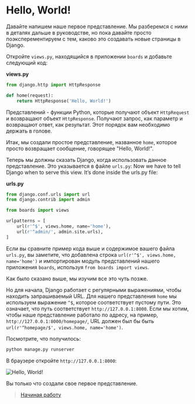 # Hello, World!

Давайте напишем наше первое представление. Мы разберемся с ними в деталях дальше в руководстве, но пока давайте просто поэксперементируем с тем, каково это создавать новые страницы в Django.

Откройте `views.py`, находящийся в приложении `boards` и добавьте следующий код:

**views.py**
```python
from django.http import HttpResponse

def home(request):
    return HttpResponse('Hello, World!')
```

Представлений - функции Python, которые получают объект `HttpRequest` и возвращают объект `HttpResponse`. Получают запрос, как параметр и возвращают ответ, как результат. Этот порядок вам необходимо держать в голове.

Итак, мы создали простое представление, названное `home`, которое просто возвращает сообщение, говорящее "Hello, World!".

Теперь мы должны сказать Django, когда использовать данное представление. Это указывается в файле `urls.py`:
Now we have to tell Django when to serve this view. It’s done inside the urls.py file:

**urls.py**
```python
from django.conf.urls import url
from django.contrib import admin

from boards import views

urlpatterns = [
    url(r'^$', views.home, name='home'),
    url(r'^admin/', admin.site.urls),
]
```

Если вы сравните пример кода выше и содержимое вашего файла `urls.py`, вы заметите, что добавлена строка `url(r'^$', views.home, name='home')` и импортирован модуль представлений нашего приложения `boards`, используя `from boards import views`.

Как было сказано выше, мы изучим все это чуть позже.

Но для начала, Django работает с регулярными выражениями, чтобы находить запрашиваемый URL. Для нашего представления `home` мы используем выражение `^$`, которое соответствует пустому пути. Это означает, что путь соответствует `http://127.0.0.1:8000`. Если мы хотим, чтобы наше представление работало по адресу, на пример, `http://127.0.0.1:8000/homepage/`, URL должен был бы быть `url(r'^homepage/$', views.home, name='home')`.

Посмотрите, что получилось:

```bash
python manage.py runserver
```

В браузере откройте `http://127.0.0.1:8000`:

![Hello, World!](https://simpleisbetterthancomplex.com/media/series/beginners-guide/1.11/part-1/hello-world.png)

Вы только что создали свое первое представление.

> [Начиная работу](/part-1/getting-started.md)
